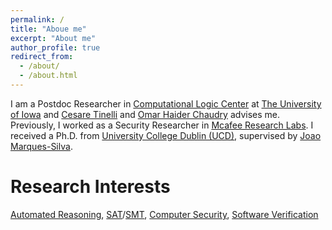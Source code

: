 ```yaml
---
permalink: /
title: "Aboue me"
excerpt: "About me"
author_profile: true
redirect_from: 
  - /about/
  - /about.html
---
```


I am a Postdoc Researcher in 
[Computational Logic Center](http://clc.cs.uiowa.edu/site/index.shtml)
at [The University of Iowa](https://cs.uiowa.edu/) and 
[Cesare Tinelli](https://homepage.cs.uiowa.edu/~tinelli/) 
and 
[Omar Haider Chaudry](https://homepage.cs.uiowa.edu/~comarhaider/) advises me. Previously, I worked as a Security Researcher in [Mcafee Research Labs](https://www.mcafee.com/enterprise/en-us/threat-center/mcafee-labs.html). I received a Ph.D. from [University College Dublin (UCD)](https://www.ucd.ie/), supervised by 
[Joao Marques-Silva](https://jpmarquessilva.github.io/).

Research Interests
======
[Automated Reasoning](https://plato.stanford.edu/entries/reasoning-automated/), [SAT](https://en.wikipedia.org/wiki/Boolean_satisfiability_problem)/[SMT](https://en.wikipedia.org/wiki/Satisfiability_modulo_theories), [Computer Security](https://en.wikipedia.org/wiki/Computer_security), [Software Verification](https://en.wikipedia.org/wiki/Model_checking)

